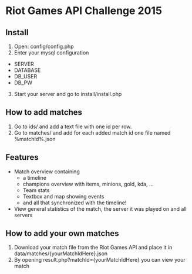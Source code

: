 # Riot Games API Challenge 2015
## Install
1. Open: config/config.php
2. Enter your mysql configuration
  - SERVER
  - DATABASE
  - DB\_USER
  - DB\_PW 
3. Start your server and go to install/install.php

## How to add matches
1. Go to ids/ and add a text file with one id per row.
2. Go to matches/ and add for each added match id one file named %matchId%.json

## Features
 - Match overview containing
   - a timeline
   -  champions overview with items, minions, gold, kda, ...
   -  Team stats
   -  Textbox and map showing events
   -  and all that synchronized with the timeline!
 - View general statistics of the match, the server it was played on and all servers
 
## How to add your own matches
1. Download your match file from the Riot Games API and place it in data/matches/{yourMatchIdHere}.json
2. By opening result.php?matchId={yourMatchIdHere} you can view your match